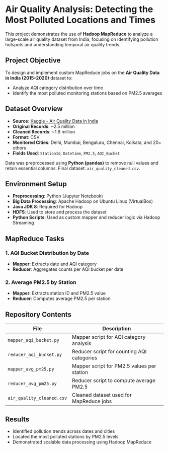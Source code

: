 # Air Quality Analysis: Detecting the Most Polluted Locations and Times

This project demonstrates the use of **Hadoop MapReduce** to analyze a large-scale air quality dataset from India, focusing on identifying pollution hotspots and understanding temporal air quality trends.

## Project Objective

To design and implement custom MapReduce jobs on the **Air Quality Data in India (2015–2020)** dataset to:

* Analyze AQI category distribution over time
* Identify the most polluted monitoring stations based on PM2.5 averages

## Dataset Overview

* **Source**: [Kaggle - Air Quality Data in India](https://www.kaggle.com/datasets/rohanrao/air-quality-data-in-india)
* **Original Records**: \~2.5 million
* **Cleaned Records**: \~1.8 million
* **Format**: CSV
* **Monitored Cities**: Delhi, Mumbai, Bengaluru, Chennai, Kolkata, and 20+ others
* **Fields Used**: `StationId`, `Datetime`, `PM2.5`, `AQI_Bucket`

Data was preprocessed using **Python (pandas)** to remove null values and retain essential columns. Final dataset: `air_quality_cleaned.csv`.

## Environment Setup

* **Preprocessing**: Python (Jupyter Notebook)
* **Big Data Processing**: Apache Hadoop on Ubuntu Linux (VirtualBox)
* **Java JDK 8**: Required for Hadoop
* **HDFS**: Used to store and process the dataset
* **Python Scripts**: Used as custom mapper and reducer logic via Hadoop Streaming

## MapReduce Tasks

### 1. AQI Bucket Distribution by Date

* **Mapper**: Extracts date and AQI category
* **Reducer**: Aggregates counts per AQI bucket per date

### 2. Average PM2.5 by Station

* **Mapper**: Extracts station ID and PM2.5 value
* **Reducer**: Computes average PM2.5 per station

## Repository Contents

| File                      | Description                                |
| ------------------------- | ------------------------------------------ |
| `mapper_aqi_bucket.py`    | Mapper script for AQI category analysis    |
| `reducer_aqi_bucket.py`   | Reducer script for counting AQI categories |
| `mapper_avg_pm25.py`      | Mapper script for PM2.5 values per station |
| `reducer_avg_pm25.py`     | Reducer script to compute average PM2.5    |
| `air_quality_cleaned.csv` | Cleaned dataset used for MapReduce jobs    |



## Results

* Identified pollution trends across dates and cities
* Located the most polluted stations by PM2.5 levels
* Demonstrated scalable data processing using Hadoop MapReduce
